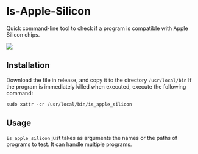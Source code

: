 # Is-Apple-Silicon
Quick command-line tool to check if a program is compatible with Apple Silicon chips.

![](https://madrau.fr/ISAS-Github/screen1.png)

## Installation
Download the file in release, and copy it to the directory `/usr/local/bin`
If the program is immediately killed when executed, execute the following command:

    sudo xattr -cr /usr/local/bin/is_apple_silicon


## Usage
`is_apple_silicon` just takes as arguments the names or the paths of programs to test. It can handle multiple programs.
